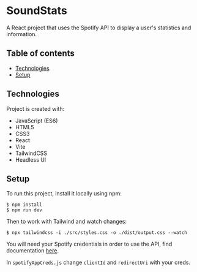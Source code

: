 # SoundStats
A React project that uses the Spotify API to display a user's statistics and information.

## Table of contents
* [Technologies](#technologies)
* [Setup](#setup)

## Technologies
Project is created with:
* JavaScript (ES6)
* HTML5
* CSS3
* React
* Vite
* TailwindCSS
* Headless UI

## Setup
To run this project, install it locally using npm:

```
$ npm install
$ npm run dev
```

Then to work with Tailwind and watch changes:

```
$ npx tailwindcss -i ./src/styles.css -o ./dist/output.css --watch
```

You will need your Spotify credentials in order to use the API, find documentation [here](https://developer.spotify.com/documentation/web-api/tutorials/getting-started). 

In `spotifyAppCreds.js` change `clientId` and `redirectUri` with your creds.


